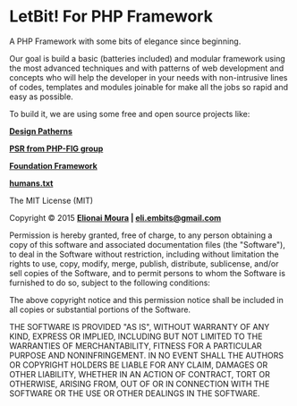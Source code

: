 **LetBit! For PHP Framework**
====

A PHP Framework with some bits of elegance since beginning.

Our goal is build a basic (batteries included) and modular framework using the most advanced techniques and with patterns of web development and concepts who will help the developer in your needs with non-intrusive lines of codes, templates and modules joinable for make all the jobs so rapid and easy as possible.

To build it, we are using some free and open source projects like:

**[Design Patherns](http://en.wikipedia.org/wiki/Software_design_pattern)**

**[PSR from PHP-FIG group](https://github.com/php-fig/fig-standards)**

**[Foundation Framework](http://foundation.zurb.com)**

**[humans.txt](http://humanstxt.org)**

The MIT License (MIT)

Copyright © 2015 **[Elionai Moura](http://elionai.me) | <eli.embits@gmail.com>**

Permission is hereby granted, free of charge, to any person obtaining a copy
of this software and associated documentation files (the "Software"), to deal
in the Software without restriction, including without limitation the rights
to use, copy, modify, merge, publish, distribute, sublicense, and/or sell
copies of the Software, and to permit persons to whom the Software is
furnished to do so, subject to the following conditions:

The above copyright notice and this permission notice shall be included in
all copies or substantial portions of the Software.

THE SOFTWARE IS PROVIDED "AS IS", WITHOUT WARRANTY OF ANY KIND, EXPRESS OR
IMPLIED, INCLUDING BUT NOT LIMITED TO THE WARRANTIES OF MERCHANTABILITY,
FITNESS FOR A PARTICULAR PURPOSE AND NONINFRINGEMENT. IN NO EVENT SHALL THE
AUTHORS OR COPYRIGHT HOLDERS BE LIABLE FOR ANY CLAIM, DAMAGES OR OTHER
LIABILITY, WHETHER IN AN ACTION OF CONTRACT, TORT OR OTHERWISE, ARISING FROM,
OUT OF OR IN CONNECTION WITH THE SOFTWARE OR THE USE OR OTHER DEALINGS IN THE SOFTWARE.
